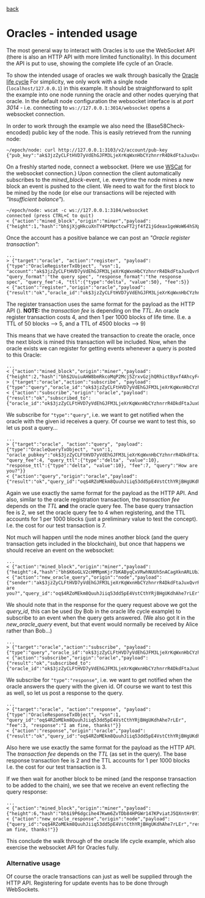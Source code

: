 [back](./epoch_api.md)
# Oracles - intended usage

The most general way to interact with Oracles is to use the WebSocket
API (there is also an HTTP API with more limited functionality). In
this document the API is put to use, showing the complete life cycle
of an Oracle.

To show the intended usage of oracles we walk through basically the [Oracle
life cycle](/oracles/oracle_life_cycle.md) For simplicity, we only work with a single
node (`localhost/127.0.0.1`) in this example. It should be straightforward
to split the example into one node running the oracle and other nodes querying
that oracle. In the default node configuration the websocket interface is at
*port 3014* - i.e. connecting to `ws://127.0.0.1:3014/websocket` opens a
websocket connection.

In order to work through the example we also need the (Base58Check-encoded)
public key of the node. This is easily retrieved from the running node:
```
~/epoch/node: curl http://127.0.0.1:3103/v2/account/pub-key
{"pub_key":"ak$3jzZyCLFtHVD7yVdEhGJFM3LjeXrKqWxnHbCYzhnrrR4DkdFtaJuxQvrR8VbbXExDPkCHFAei5q969JA6EayQpb8z5C3Mf"}
```

On a freshly started node, connect a websocket. (Here we use
[WSCat](https://github.com/websockets/wscat) for the websocket connection.)
Upon connection the client automatically subscribes to the _mined_block_-event,
i.e. everytime the node mines a new block an event is pushed to the client. We
need to wait for the first block to be mined by the node (or else our
transactions will be rejected with _"Insufficient balance"_).

```
~/epoch/node: wscat -c ws://127.0.0.1:3104/websocket
connected (press CTRL+C to quit)
< {"action":"mined_block","origin":"miner","payload":{"height":1,"hash":"bh$jXjgHkcuXnTY4PtMpctcwFT2jf4fZ1jGdeax1geWoW64hSXpY"}}
```

Once the account has a positive balance we can post an _"Oracle register transaction"_:
```
...
> {"target":"oracle", "action":"register", "payload":{"type":"OracleRegisterTxObject", "vsn":1, "account":"ak$3jzZyCLFtHVD7yVdEhGJFM3LjeXrKqWxnHbCYzhnrrR4DkdFtaJuxQvrR8VbbXExDPkCHFAei5q969JA6EayQpb8z5C3Mf", "query_format":"the query spec", "response_format":"the response spec", "query_fee":4, "ttl":{"type":"delta", "value":50}, "fee":5}}
< {"action":"register","origin":"oracle","payload":{"result":"ok","oracle_id":"ok$3jzZyCLFtHVD7yVdEhGJFM3LjeXrKqWxnHbCYzhnrrR4DkdFtaJuxQvrR8VbbXExDPkCHFAei5q969JA6EayQpb8z5C3Mf"}}
```

The register transaction uses the same format for the payload as the HTTP API
(<link to Swagger API description>). **NOTE:** the *transaction fee* is
depending on the _TTL_. An oracle register transaction costs 4, and then 1 per
1000 blocks of life time. (I.e. a TTL of 50 blocks --> 5, and a TTL of 4500
blocks --> 9)

This means that we have created the transaction to create the oracle, once the
next block is mined this transaction will be included. Now, when the oracle
exists we can register for getting events whenever a query is posted to this
Oracle:
```
...
< {"action":"mined_block","origin":"miner","payload":{"height":2,"hash":"bh$2UuiuAHW8bmRkcoMqP2Mcj5ZrxvGzjhQRhictByxf4AhcyF4q"}}
> {"target":"oracle","action":"subscribe", "payload":{"type":"query","oracle_id":"ok$3jzZyCLFtHVD7yVdEhGJFM3LjeXrKqWxnHbCYzhnrrR4DkdFtaJuxQvrR8VbbXExDPkCHFAei5q969JA6EayQpb8z5C3Mf"}}
< {"action":"subscribe","origin":"oracle","payload":{"result":"ok","subscribed_to":{"oracle_id":"ok$3jzZyCLFtHVD7yVdEhGJFM3LjeXrKqWxnHbCYzhnrrR4DkdFtaJuxQvrR8VbbXExDPkCHFAei5q969JA6EayQpb8z5C3Mf","type":"query"}}}
```

We subscribe for `"type":"query"`, i.e. we want to get notified when the oracle
with the given id receives a query. Of course we want to test this, so let us
post a query...
```
...
> {"target":"oracle", "action":"query", "payload":{"type":"OracleQueryTxObject", "vsn":1, "oracle_pubkey":"ok$3jzZyCLFtHVD7yVdEhGJFM3LjeXrKqWxnHbCYzhnrrR4DkdFtaJuxQvrR8VbbXExDPkCHFAei5q969JA6EayQpb8z5C3Mf", "query_fee":4, "query_ttl":{"type":"delta", "value":10}, "response_ttl":{"type":"delta", "value":10}, "fee":7, "query":"How are you?"}}
< {"action":"query","origin":"oracle","payload":{"result":"ok","query_id":"oq$4RZoMEkm8QuuhJiiq53dd5pE4VstCthYRjBHgUKdhAhe7rLEr"}}
```

Again we use exactly the same format for the payload as the HTTP API. And also,
similar to the oracle registration transaction, the _transaction fee_ depends
on the _TTL_ **and** the oracle query fee. The base query transaction fee is 2,
we set the oracle query fee to 4 when registering, and the TTL accounts for 1
per 1000 blocks (just a preliminary value to test the concept). I.e. the cost
for our test transaction is 7.

Not much will happen until the node mines another block (and the query
transaction gets included in the blockchain), but once that happens we should
receive an event on the websocket:
```
...
< {"action":"mined_block","origin":"miner","payload":{"height":4,"hash":"bh$K6oGLV2cHMMpmKjr7bKAByqCxVRwhNUUh5nACagXknARLUbJ3"}}
< {"action":"new_oracle_query","origin":"node","payload":{"sender":"ak$3jzZyCLFtHVD7yVdEhGJFM3LjeXrKqWxnHbCYzhnrrR4DkdFtaJuxQvrR8VbbXExDPkCHFAei5q969JA6EayQpb8z5C3Mf","query":"How are you?","query_id":"oq$4RZoMEkm8QuuhJiiq53dd5pE4VstCthYRjBHgUKdhAhe7rLEr"}}
```

We should note that in the response for the query request above we got the
*query_id*, this can be used (by Bob in the oracle life cycle example) to
subscribe to an event when the query gets answered. (We also got it in the
*new_oracle_query* event, but that event would normally be received by Alice
rather than Bob...)

```
...
> {"target":"oracle","action":"subscribe", "payload":{"type":"query","oracle_id":"ok$3jzZyCLFtHVD7yVdEhGJFM3LjeXrKqWxnHbCYzhnrrR4DkdFtaJuxQvrR8VbbXExDPkCHFAei5q969JA6EayQpb8z5C3Mf"}}
< {"action":"subscribe","origin":"oracle","payload":{"result":"ok","subscribed_to":{"oracle_id":"ok$3jzZyCLFtHVD7yVdEhGJFM3LjeXrKqWxnHbCYzhnrrR4DkdFtaJuxQvrR8VbbXExDPkCHFAei5q969JA6EayQpb8z5C3Mf","type":"query"}}}
```

We subscribe for `"type":"response"`, i.e. we want to get notified when the
oracle answers the query with the given id. Of course we want to test this as
well, so let us post a response to the query.

```
...
> {"target":"oracle", "action":"response", "payload":{"type":"OracleResponseTxObject", "vsn":1, "query_id":"oq$4RZoMEkm8QuuhJiiq53dd5pE4VstCthYRjBHgUKdhAhe7rLEr", "fee":3, "response":"I am fine, thanks!"}}
< {"action":"response","origin":"oracle","payload":{"result":"ok","query_id":"oq$4RZoMEkm8QuuhJiiq53dd5pE4VstCthYRjBHgUKdhAhe7rLEr"}}
```

Also here we use exactly the same format for the payload as the HTTP API. The
_transaction fee_ depends on the _TTL_ (as set in the query). The base response
transaction fee is 2 and the TTL accounts for 1 per 1000 blocks I.e. the cost
for our test transaction is 3.

If we then wait for another block to be mined (and the response transaction to
be added to the chain), we see that we receive an event reflecting the query
response:
```
...
< {"action":"mined_block","origin":"miner","payload":{"height":6,"hash":"bh$i9P6dgcihe47Kwm6ZvTDb84HPGWr147KPviatJ5QXntHrBY1m"}}
< {"action":"new_oracle_response","origin":"node","payload":{"query_id":"oq$4RZoMEkm8QuuhJiiq53dd5pE4VstCthYRjBHgUKdhAhe7rLEr","response":"I am fine, thanks!"}}
```

This conclude the walk through of the oracle life cycle example, which also
exercise the websocket API for Oracles fully.

### Alternative usage

Of course the oracle transactions can just as well be supplied through the HTTP
API. Registering for update events has to be done through WebSockets.
